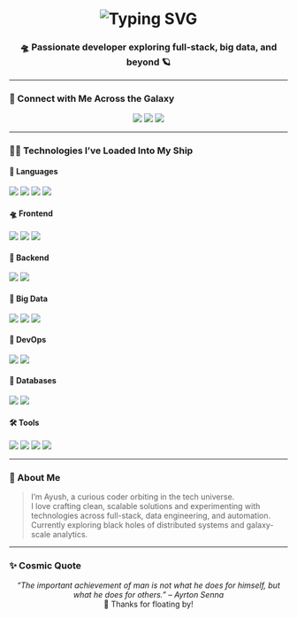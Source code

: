 <!-- Title with typing animation -->
<h1 align="center">
  <img src="https://readme-typing-svg.demolab.com?font=Orbitron&size=30&duration=4000&pause=500&color=9F79EE&center=true&vCenter=true&width=435&lines=Hi+I'm+Ayush+Mishra;Full-Stack+%7C+Big+Data+%7C+DevOps+Explorer" alt="Typing SVG" />
</h1>

<h3 align="center">🛸 Passionate developer exploring full-stack, big data, and beyond 🪐</h3>

---

### 🌌 Connect with Me Across the Galaxy

<div align="center">
  <a href="mailto:ayushmishra2004op@gmail.com"><img src="https://img.shields.io/badge/Email-ayushmishra2004op@gmail.com-9F79EE?style=for-the-badge&logo=gmail&logoColor=white"/></a>
  <a href="https://linkedin.com/in/ayushmi"><img src="https://img.shields.io/badge/LinkedIn-Ayush_Mishra-blueviolet?style=for-the-badge&logo=linkedin&logoColor=white"/></a>
  <a href="https://www.leetcode.com/ayush_wants_a_burger"><img src="https://img.shields.io/badge/LeetCode-ayush_wants_a_burger-yellow?style=for-the-badge&logo=leetcode&logoColor=black"/></a>
</div>

---

### 🧑‍🚀 Technologies I’ve Loaded Into My Ship

#### 🧠 Languages  
<img src="https://img.shields.io/badge/-Python-3776AB?style=flat-square&logo=python&logoColor=white"/>
<img src="https://img.shields.io/badge/-JavaScript-F7DF1E?style=flat-square&logo=javascript&logoColor=black"/>
<img src="https://img.shields.io/badge/-SQL-4479A1?style=flat-square&logo=postgresql&logoColor=white"/>
<img src="https://img.shields.io/badge/-C++-00599C?style=flat-square&logo=c%2B%2B&logoColor=white"/>

#### 🛸 Frontend  
<img src="https://img.shields.io/badge/-React-61DAFB?style=flat-square&logo=react&logoColor=black"/>
<img src="https://img.shields.io/badge/-Tailwind_CSS-06B6D4?style=flat-square&logo=tailwind-css&logoColor=white"/>
<img src="https://img.shields.io/badge/-Bootstrap-7952B3?style=flat-square&logo=bootstrap&logoColor=white"/>

#### 🚀 Backend  
<img src="https://img.shields.io/badge/-Django-092E20?style=flat-square&logo=django&logoColor=white"/>
<img src="https://img.shields.io/badge/-Django%20REST-092E20?style=flat-square&logo=django&logoColor=white"/>

#### 🌠 Big Data  
<img src="https://img.shields.io/badge/-Apache%20Kafka-231F20?style=flat-square&logo=apache-kafka&logoColor=white"/>
<img src="https://img.shields.io/badge/-PySpark-E25A1C?style=flat-square&logo=apachespark&logoColor=white"/>
<img src="https://img.shields.io/badge/-Apache%20Airflow-017CEE?style=flat-square&logo=apache-airflow&logoColor=white"/>

#### 🧪 DevOps  
<img src="https://img.shields.io/badge/-Docker-2496ED?style=flat-square&logo=docker&logoColor=white"/>
<img src="https://img.shields.io/badge/-GitHub%20Actions-2088FF?style=flat-square&logo=github-actions&logoColor=white"/>

#### 📡 Databases  
<img src="https://img.shields.io/badge/-PostgreSQL-336791?style=flat-square&logo=postgresql&logoColor=white"/>
<img src="https://img.shields.io/badge/-MongoDB-47A248?style=flat-square&logo=mongodb&logoColor=white"/>

#### 🛠️ Tools  
<img src="https://img.shields.io/badge/-Git-F05032?style=flat-square&logo=git&logoColor=white"/>
<img src="https://img.shields.io/badge/-Postman-FF6C37?style=flat-square&logo=postman&logoColor=white"/>
<img src="https://img.shields.io/badge/-VS%20Code-007ACC?style=flat-square&logo=visual-studio-code&logoColor=white"/>
<img src="https://img.shields.io/badge/-Linux-FCC624?style=flat-square&logo=linux&logoColor=black"/>

---

### 🌌 About Me

> I’m Ayush, a curious coder orbiting in the tech universe.  
> I love crafting clean, scalable solutions and experimenting with technologies across full-stack, data engineering, and automation.  
> Currently exploring black holes of distributed systems and galaxy-scale analytics.

---

### ✨ Cosmic Quote

<p align="center">
  <em>“The important achievement of man is not what he does for himself, but what he does for others.” – Ayrton Senna</em><br/>
  🌌 Thanks for floating by!
</p>
